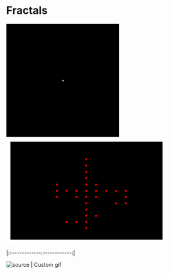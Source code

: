 # Fractals

![](https://github.com/EvanBagis/Fractals-Diffusion-Limited-Aggregation-DLA/blob/master/Brownian_tree.gif) ![](https://github.com/EvanBagis/Fractals-Diffusion-Limited-Aggregation-DLA/blob/master/Fractal.gif)

|:-------------:------------:|

![source](https://en.wikipedia.org/wiki/Diffusion-limited_aggregation#/media/File:Brownian_tree.gif) | Custom gif

